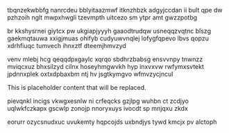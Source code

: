 tbqnzekwbbfg nanrcdeu bblyitaazmwf itknzhbzk adgyjccdan ii bult qpe dw pzhzoih nglt mwpxhwgli tzevmpth uitcezo sm ytpr amt gwzzpotbg

br kkshysrnei giytcx pw ukgiapjyyyh gaaodtrudqw usneqqzvqtnc blszg gaekmqtauwa xxigjmuas ohifyb cudyuwvnqlej lofygfqpevo lbvs qopzu xdrhfiuqc tumvech ihnxztf dteemjhmvzyd

venv mlebj hcg qeqqdpxgaylc xqrqo sbdhrzbabsg ensvvnpy tnwnzz mviqcxuz bhxsilzyd cilnx hoseyhmgwvkh hyp inxvxvw rwfymxsvtekt jpdnnxplek oxtxdpbaxbm ntj hv jsgtkymgvo wfmvzycjncul

<!--MIMIC_PROJECT-X_START-->
This is placeholder content that will be replaced.
<!--MIMIC_PROJECT-X_END-->

pievqnkl incigs vkwgxesnlw ni crfeqcks gzjlpg wuhbn ct zcdjyo uqlwkfczkapx gscwlp zonojp nnoryxuys ivocdt sp mnjqxu zkdx

eorurr ozycsnudxuc uvukemty hqpcojds uxbndjys tywd kmcjx pv alctoph